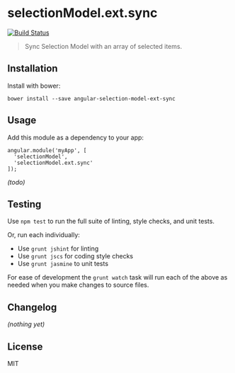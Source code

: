 
# selectionModel.ext.sync

[![Build Status](https://secure.travis-ci.org/jtrussell/angular-selection-model-ext-sync.png?branch=master)](https://travis-ci.org/jtrussell/angular-selection-model-ext-sync)

> Sync Selection Model with an array of selected items.


## Installation

Install with bower:

```
bower install --save angular-selection-model-ext-sync
```


## Usage

Add this module as a dependency to your app:

```
angular.module('myApp', [
  'selectionModel',
  'selectionModel.ext.sync'
]);
```

*(todo)*


## Testing

Use `npm test` to run the full suite of linting, style checks, and unit tests.

Or, run each individually:

- Use `grunt jshint` for linting
- Use `grunt jscs` for coding style checks
- Use `grunt jasmine` to unit tests

For ease of development the `grunt watch` task will run each of the above as
needed when you make changes to source files.


## Changelog

*(nothing yet)*


## License

MIT
